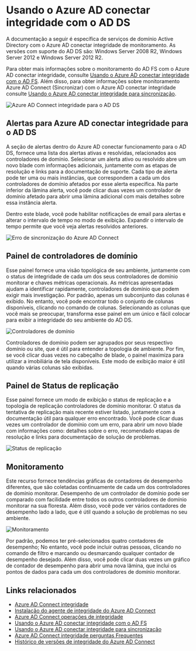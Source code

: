 
<properties
    pageTitle="Usando o Azure AD conectar integridade com o AD DS | Microsoft Azure"
    description="Esta é a página de integridade de conectar-se do Azure AD que abordará como monitorar AD DS."
    services="active-directory"
    documentationCenter=""
    authors="arluca"
    manager="samueld"
    editor="curtand"/>

<tags
    ms.service="active-directory"
    ms.workload="identity"
    ms.tgt_pltfrm="na"
    ms.devlang="na"
    ms.topic="get-started-article"
    ms.date="10/18/2016"
    ms.author="arluca"/>

# <a name="using-azure-ad-connect-health-with-ad-ds"></a>Usando o Azure AD conectar integridade com o AD DS
A documentação a seguir é específica de serviços de domínio Active Directory com o Azure AD conectar integridade de monitoramento. As versões com suporte do AD DS são: Windows Server 2008 R2, Windows Server 2012 e Windows Server 2012 R2.

Para obter mais informações sobre o monitoramento do AD FS com o Azure AD conectar integridade, consulte [Usando o Azure AD conectar integridade com o AD FS](active-directory-aadconnect-health-adfs.md). Além disso, para obter informações sobre monitoramento Azure AD Connect (Sincronizar) com o Azure AD conectar integridade consulte [Usando o Azure AD conectar integridade para sincronização](active-directory-aadconnect-health-sync.md).

![Azure AD Connect integridade para o AD DS](./media/active-directory-aadconnect-health/aadconnect-health-adds-entry.png)

## <a name="alerts-for-azure-ad-connect-health-for-ad-ds"></a>Alertas para Azure AD conectar integridade para o AD DS
A seção de alertas dentro do Azure AD conectar funcionamento para o AD DS, fornece uma lista dos alertas ativas e resolvidas, relacionados aos controladores de domínio. Selecionar um alerta ativo ou resolvido abre um novo blade com informações adicionais, juntamente com as etapas de resolução e links para a documentação de suporte. Cada tipo de alerta pode ter uma ou mais instâncias, que correspondem a cada um dos controladores de domínio afetados por esse alerta específica. Na parte inferior da lâmina alerta, você pode clicar duas vezes um controlador de domínio afetado para abrir uma lâmina adicional com mais detalhes sobre essa instância alerta.

Dentro este blade, você pode habilitar notificações de email para alertas e alterar o intervalo de tempo no modo de exibição. Expandir o intervalo de tempo permite que você veja alertas resolvidos anteriores.

![Erro de sincronização do Azure AD Connect](./media/active-directory-aadconnect-health/aadconnect-health-adds-alerts.png)

## <a name="domain-controllers-dashboard"></a>Painel de controladores de domínio
Esse painel fornece uma visão topológica de seu ambiente, juntamente com o status de integridade de cada um dos seus controladores de domínio monitorar e chaves métricas operacionais. As métricas apresentadas ajudam a identificar rapidamente, controladores de domínio que podem exigir mais investigação. Por padrão, apenas um subconjunto das colunas é exibido. No entanto, você pode encontrar todo o conjunto de colunas disponíveis, clicando no comando de colunas. Selecionando as colunas que você mais se preocupar, transforma esse painel em um único e fácil colocar para exibir a integridade do seu ambiente do AD DS.

![Controladores de domínio](./media/active-directory-aadconnect-health/aadconnect-health-adds-domainsandsites-dashboard.png)

Controladores de domínio podem ser agrupados por seus respectivo domínio ou site, que é útil para entender a topologia de ambiente. Por fim, se você clicar duas vezes no cabeçalho de blade, o painel maximiza para utilizar a imobiliária de tela disponíveis. Este modo de exibição maior é útil quando várias colunas são exibidas.

## <a name="replication-status-dashboard"></a>Painel de Status de replicação
Esse painel fornece um modo de exibição o status de replicação e a topologia de replicação controladores de domínio monitorar. O status da tentativa de replicação mais recente estiver listado, juntamente com a documentação útil para qualquer erro encontrado. Você pode clicar duas vezes um controlador de domínio com um erro, para abrir um novo blade com informações como: detalhes sobre o erro, recomendado etapas de resolução e links para documentação de solução de problemas.

![Status de replicação](./media/active-directory-aadconnect-health/aadconnect-health-adds-replication.png)

## <a name="monitoring"></a>Monitoramento
Este recurso fornece tendências gráficas de contadores de desempenho diferentes, que são coletadas continuamente de cada um dos controladores de domínio monitorar. Desempenho de um controlador de domínio pode ser comparado com facilidade entre todos os outros controladores de domínio monitorar na sua floresta. Além disso, você pode ver vários contadores de desempenho lado a lado, que é útil quando a solução de problemas no seu ambiente.

![Monitoramento](./media/active-directory-aadconnect-health/aadconnect-health-adds-monitoring.png)

Por padrão, podemos ter pré-selecionados quatro contadores de desempenho; No entanto, você pode incluir outras pessoas, clicando no comando de filtro e marcando ou desmarcando qualquer contador de desempenho desejado. Além disso, você pode clicar duas vezes um gráfico de contador de desempenho para abrir uma nova lâmina, que inclui os pontos de dados para cada um dos controladores de domínio monitorar.

## <a name="related-links"></a>Links relacionados

* [Azure AD Connect integridade](active-directory-aadconnect-health.md)
* [Instalação do agente de integridade do Azure AD Connect](active-directory-aadconnect-health-agent-install.md)
* [Azure AD Connect operações de integridade](active-directory-aadconnect-health-operations.md)
* [Usando o Azure AD conectar integridade com o AD FS](active-directory-aadconnect-health-adfs.md)
* [Usando o Azure AD conectar integridade para sincronização](active-directory-aadconnect-health-sync.md)
* [Azure AD Connect integridade perguntas Frequentes](active-directory-aadconnect-health-faq.md)
* [Histórico de versões de integridade do Azure AD Connect](active-directory-aadconnect-health-version-history.md)
